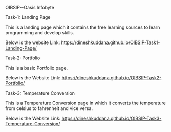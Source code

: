OIBSIP--Oasis Infobyte



Task-1:  Landing Page

This is a landing page which it contains the free learning sources to learn programming and develop skills.

Below is the website Link: https://dineshkuddana.github.io/OIBSIP-Task1-Landing-Page/



Task-2: Portfolio

This is a basic Portfolio page.

Below is the Website Link: https://dineshkuddana.github.io/OIBSIP-Task2-Portfolio/


Task-3: Temperature Conversion

This is a Temperature Conversion page in which it  converts the temperature from celsius to fahrenheit and vice versa.

Below is the Website Link: https://dineshkuddana.github.io/OIBSIP-Task3-Temperature-Conversion/
